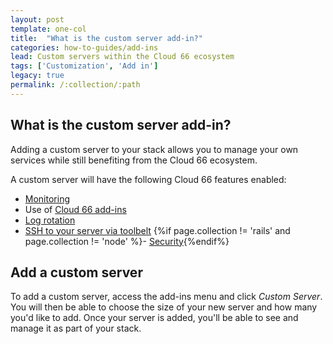 ```yaml
---
layout: post
template: one-col
title:  "What is the custom server add-in?"
categories: how-to-guides/add-ins
lead: Custom servers within the Cloud 66 ecosystem
tags: ['Customization', 'Add in']
legacy: true
permalink: /:collection/:path
---
```




## What is the custom server add-in?
Adding a custom server to your stack allows you to manage your own services while still benefiting from the Cloud 66 ecosystem.

A custom server will have the following Cloud 66 features enabled:

- [Monitoring](/legacy_docker/references/server-ip-addresses.html)
- Use of [Cloud 66 add-ins](/legacy_docker/how-to-guides/add-ins/add-in-implementation.html)
- [Log rotation](/legacy_docker/how-to-guides/deployment/shells/setting-up-custom-livelogs.html)
- [SSH to your server via toolbelt](/legacy_docker/how-to-guides/deployment/shells/ssh.html)
{%if page.collection != 'rails' and page.collection != 'node' %}- [Security](/legacy_docker/tutorials/service-networking.html){%endif%}

## Add a custom server
To add a custom server, access the add-ins menu and click _Custom Server_. You will then be able to choose the size of your new server and how many you'd like to add. Once your server is added, you'll be able to see and manage it as part of your stack.